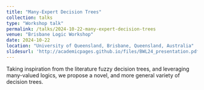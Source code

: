 ```yaml
---
title: "Many-Expert Decision Trees"
collection: talks
type: "Workshop talk"
permalink: /talks/2024-10-22-many-expert-decision-trees
venue: "Brisbane Logic Workshop"
date: 2024-10-22
location: "University of Queensland, Brisbane, Queensland, Australia"
slidesurl: 'http://academicpages.github.io/files/BWL24_presentation.pdf'
---
```


Taking inspiration from the literature fuzzy decision trees, and leveraging many-valued logics, we propose a novel, and more general variety of decision trees.
